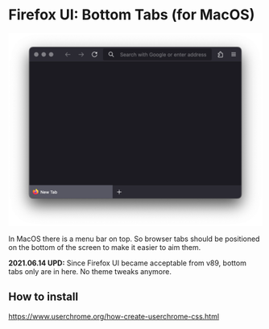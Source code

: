 # Firefox UI: Bottom Tabs (for MacOS)

<img src="241209 - Firefox layout @2x.png" width="684">

In MacOS there is a menu bar on top. So browser tabs should be positioned on the bottom of the screen to make it easier to aim them.

**2021.06.14 UPD:**
Since Firefox UI became acceptable from v89, bottom tabs only are in here. No theme tweaks anymore.

## How to install

https://www.userchrome.org/how-create-userchrome-css.html
